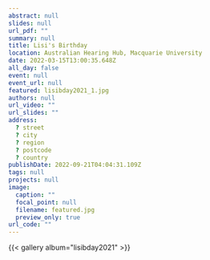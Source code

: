 ```yaml
---
abstract: null
slides: null
url_pdf: ""
summary: null
title: Lisi's Birthday
location: Australian Hearing Hub, Macquarie University
date: 2022-03-15T13:00:35.648Z
all_day: false
event: null
event_url: null
featured: lisibday2021_1.jpg
authors: null
url_video: ""
url_slides: ""
address:
  ? street
  ? city
  ? region
  ? postcode
  ? country
publishDate: 2022-09-21T04:04:31.109Z
tags: null
projects: null
image:
  caption: ""
  focal_point: null
  filename: featured.jpg
  preview_only: true
url_code: ""
---
```


{{< gallery album="lisibday2021" >}}
